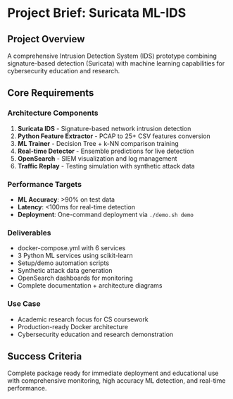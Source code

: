 # Project Brief: Suricata ML-IDS

## Project Overview
A comprehensive Intrusion Detection System (IDS) prototype combining signature-based detection (Suricata) with machine learning capabilities for cybersecurity education and research.

## Core Requirements

### Architecture Components
1. **Suricata IDS** - Signature-based network intrusion detection
2. **Python Feature Extractor** - PCAP to 25+ CSV features conversion
3. **ML Trainer** - Decision Tree + k-NN comparison training
4. **Real-time Detector** - Ensemble predictions for live detection
5. **OpenSearch** - SIEM visualization and log management
6. **Traffic Replay** - Testing simulation with synthetic attack data

### Performance Targets
- **ML Accuracy**: >90% on test data
- **Latency**: <100ms for real-time detection
- **Deployment**: One-command deployment via `./demo.sh demo`

### Deliverables
- docker-compose.yml with 6 services
- 3 Python ML services using scikit-learn
- Setup/demo automation scripts
- Synthetic attack data generation
- OpenSearch dashboards for monitoring
- Complete documentation + architecture diagrams

### Use Case
- Academic research focus for CS coursework
- Production-ready Docker architecture
- Cybersecurity education and research demonstration

## Success Criteria
Complete package ready for immediate deployment and educational use with comprehensive monitoring, high accuracy ML detection, and real-time performance.
